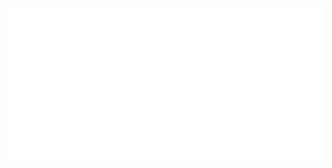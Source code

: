 <!-- ![Metrics](https://metrics.lecoq.io/YuboC?template=classic&base.activity=0&base.community=0&base.repositories=0&base.metadata=0&languages=1&languages.ignored=Jupyter%20Notebook&config.timezone=America%2FNew_York) -->

<!-- If you're using "main" as default branch -->
<!-- ![Metrics](https://github.com/YuboC/YuboC/blob/main/metrics.svg) -->
![Metrics](https://github.com/YuboC/YuboC/blob/main/metrics.additional.svg)
<!-- ![Metrics](https://github.com/YuboC/YuboC/blob/main/metrics.plugin.personal.anilist.svg) -->

